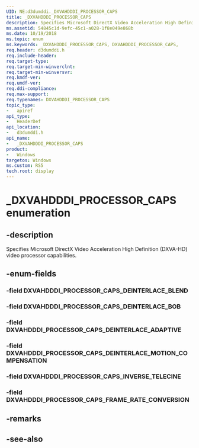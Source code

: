 ```yaml
---
UID: NE:d3dumddi._DXVAHDDDI_PROCESSOR_CAPS
title: _DXVAHDDDI_PROCESSOR_CAPS
description: Specifies Microsoft DirectX Video Acceleration High Definition (DXVA-HD) video processor capabilities.
ms.assetid: 54845c1d-9efc-45c1-a028-1f8e049e868b
ms.date: 10/19/2018
ms.topic: enum
ms.keywords: _DXVAHDDDI_PROCESSOR_CAPS, DXVAHDDDI_PROCESSOR_CAPS, 
req.header: d3dumddi.h
req.include-header:
req.target-type:
req.target-min-winverclnt:
req.target-min-winversvr:
req.kmdf-ver:
req.umdf-ver:
req.ddi-compliance:
req.max-support:
req.typenames: DXVAHDDDI_PROCESSOR_CAPS
topic_type: 
-	apiref
api_type: 
-	HeaderDef
api_location: 
-	d3dumddi.h
api_name: 
-	_DXVAHDDDI_PROCESSOR_CAPS
product:
-	Windows
targetos: Windows
ms.custom: RS5
tech.root: display
---
```


# _DXVAHDDDI_PROCESSOR_CAPS enumeration

## -description

Specifies Microsoft DirectX Video Acceleration High Definition (DXVA-HD) video processor capabilities.

## -enum-fields

### -field DXVAHDDDI_PROCESSOR_CAPS_DEINTERLACE_BLEND 
### -field DXVAHDDDI_PROCESSOR_CAPS_DEINTERLACE_BOB 
### -field DXVAHDDDI_PROCESSOR_CAPS_DEINTERLACE_ADAPTIVE 
### -field DXVAHDDDI_PROCESSOR_CAPS_DEINTERLACE_MOTION_COMPENSATION 
### -field DXVAHDDDI_PROCESSOR_CAPS_INVERSE_TELECINE 
### -field DXVAHDDDI_PROCESSOR_CAPS_FRAME_RATE_CONVERSION 

## -remarks

## -see-also
